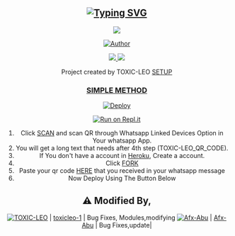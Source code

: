 <div align="center">
  <p align="center">
 
## [![Typing SVG](https://readme-typing-svg.herokuapp.com?font=Rockstar-ExtraBold&color=F33A6A&lines=WELCOME+TO+TOXIC+LEO+MD+REPO;CREATED+BY+AKASH+LEO;THIS+IS+A+USERBOT+PUBLIC+BOT;WITH+MORE+FEATHERS)](https://git.io/typing-svg)

 </a>
</p>
<div align="center">
  <p align="center">
<img src=https://i.imgur.com/ABlABJP.jpeg>
</p>

  <p align="center">
<a href="https:"><img title="Author" src="https://img.shields.io/badge/Author--AKASH/TOXIC-LEO?color=blue&style=for-the-badge&logo=whatsapp"></a>
</p>
</div>
<p align="center">
  <a href="https://instagram.com/akash_ak_4"><img src="https://img.shields.io/badge/Instagram-E4405F?style=for-the-badge&logo=instagram&logoColor=white"/> 
  <a href="https://wa.me/919497206865"><img src="https://img.shields.io/badge/WhatsApp-25D366?style=for-the-badge&logo=whatsapp&logoColor=white" />
</p>
</a>
<p align="center">
Project created by TOXIC-LEO <a href="https://github.com/toxic-leo1</a> to make it public
    <br>
       | © |
        Reserved |
    <br> 
</p>

## SETUP
<div align="center"> 


  ### SIMPLE METHOD
  
[![Deploy](https://www.herokucdn.com/deploy/button.svg)](https://heroku.com/deploy?template=https://github.com/toxic-leo1/Toxic_Leo-MD)


[![Run on Repl.it](https://repl.it/badge/github/quiec/whatsAlfa)](https://replit.com/@darkalphaxteam/CYBER-X-MD-SCANNER?output%20only=1&lite=1#index.js)

1. Click [SCAN](https://replit.com/@darkalphaxteam/CYBER-X-MD-SCANNER?output%20only=1&lite=1#index.js) and scan QR through Whatsapp Linked Devices Option in Your whatsapp App.
2. You will get a long text that needs after 4th step (TOXIC-LEO_QR_CODE).
3. If You don't have a account in [Heroku](https://signup.heroku.com/), Create a account.
4. Click [FORK](https://github.com/toxic-leo1/Toxic_Leo-MD/fork)
5. Paste your qr code [HERE](https://github.com/toxic-leo1/Toxic_Leo-MD/blob/main/session.json) that you received in your whatsapp message
6. Now Deploy Using The Button Below
   <br>
  
## ⚠ Modified By,
  <div align="center">
  
 [![TOXIC-LEO](https://i.imgur.com/ABlABJP.jpeg?size=100)](https://github.com/toxleo-1) |
 [toxicleo-1](https://github.com/toxic-leo1) |
 Bug Fixes, Modules,modifying
 [![Afx-Abu](https://i.imgur.com/zw7nfd0.jpeg?size=200)](https://github.com/toxicleo-1) |
 [Afx-Abu](https://github.com/Afx-Abu) |
 Bug Fixes,update|
  
